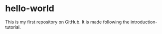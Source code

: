 # hello-world
This is my first repository on GitHub. It is made following the introduction-tutorial.
